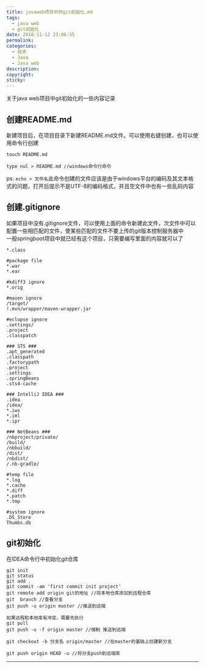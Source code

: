 ```yaml
---
title: javaweb项目中的git初始化.md
tags:  
  - java web
  - git初始化
date: 2018-11-12 23:06:55
permalink:
categories:  
  - 技术
  - Java
  - Java web
description:
copyright:
sticky:
---
```

<p class="description">关于java web项目中git初始化的一些内容记录</p>
<!-- more -->

## 创建README.md
新建项目后，在项目目录下新建README.md文件。可以使用右键创建，也可以使用命令行创建
```
touch README.md 

type nul > README.md //windows命令行命令
```
ps: `echo > 文件名`此命令创建的文件应该是由于windows平台的编码及其文本格式的问题，打开后提示不是UTF-8的编码格式，并且空文件中也有一些乱码内容  

## 创建.gitignore
如果项目中没有.gitignore文件，可以使用上面的命令新建此文件，次文件中可以配置一些相匹配的文件，使某些匹配的文件不要上传的git版本控制服务器中  
一般springboot项目中就已经有这个项目，只需要编写里面的内容就可以了  
```
*.class

#package file
*.war
*.ear

#kdiff3 ignore
*.orig

#maven ignore
/target/
!.mvn/wrapper/maven-wrapper.jar

#eclopse ignore
.settings/
.project
.classpatch

### STS ###
.apt_generated
.classpath
.factorypath
.project
.settings
.springBeans
.sts4-cache

### IntelliJ IDEA ###
.idea
/idea/
*.iws
*.iml
*.ipr

### NetBeans ###
/nbproject/private/
/build/
/nbbuild/
/dist/
/nbdist/
/.nb-gradle/

#temp file
*.log
*.cache
*.diff
*.patch
*.tmp

#system ignore
.DS_Store
Thumbs.db
```
## git初始化
在IDEA命令行中初始化git仓库
```
git init
git status
git add .
git commit -am 'first commit init project'
git remote add origin git的地址 //将本地仓库添加到远程仓库
git  branch //查看分支
git push -u origin master //推送到远端

如果远程和本地库有冲突，需要先执行
git pull 
git push -u -f origin master //强制 推送到远端

git checkout -b 分支名 origin/master //在master的基础上创建新分支

git push origin HEAD -u //将分支push到远端库
```
<hr />